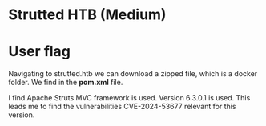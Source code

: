 # Strutted HTB (Medium)

# User flag

Navigating to strutted.htb we can download a zipped file, which is a docker folder. We find in the **pom.xml** file. 

I find Apache Struts MVC framework is used. Version 6.3.0.1 is used. This leads me to find the vulnerabilities CVE-2024-53677 relevant for this version.

